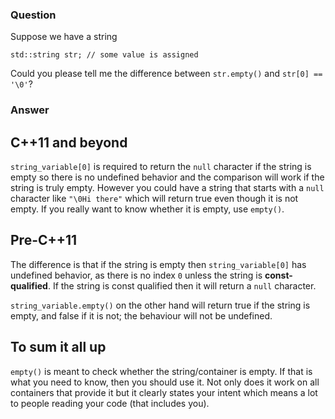 
### Question

Suppose we have a string

`std::string str; // some value is assigned`

Could you please tell me the difference between `str.empty()` and `str[0] == '\0'`?

### Answer

**C++11 and beyond**
------

`string_variable[0]` is required to return the `null` character if the string is empty so there is no undefined behavior and the comparison 
will work if the string is truly empty. However you could have a string that starts with a `null` character like `"\0Hi there"` which
will return true even though it is not empty. If you really want to know whether it is empty, use `empty()`.

**Pre-C++11**
------

The difference is that if the string is empty then `string_variable[0]` has undefined behavior, as there is no index `0` unless the 
string is **const-qualified**. If the string is const qualified then it will return a `null` character.

`string_variable.empty()` on the other hand will return true if the string is empty, and false if it is not; the behaviour will not be undefined.

**To sum it all up**
------

`empty()` is meant to check whether the string/container is empty. If that is what you need to know, then you should use it. Not only
does it work on all containers that provide it but it clearly states your intent which means a lot to people reading your code (that includes you).

